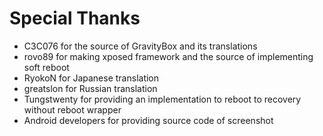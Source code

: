 Special Thanks
==============
- C3C076 for the source of GravityBox and its translations
- rovo89 for making xposed framework and the source of implementing soft reboot
- RyokoN for Japanese translation
- greatslon for Russian translation
- Tungstwenty for providing an implementation to reboot to recovery without reboot wrapper
- Android developers for providing source code of screenshot
